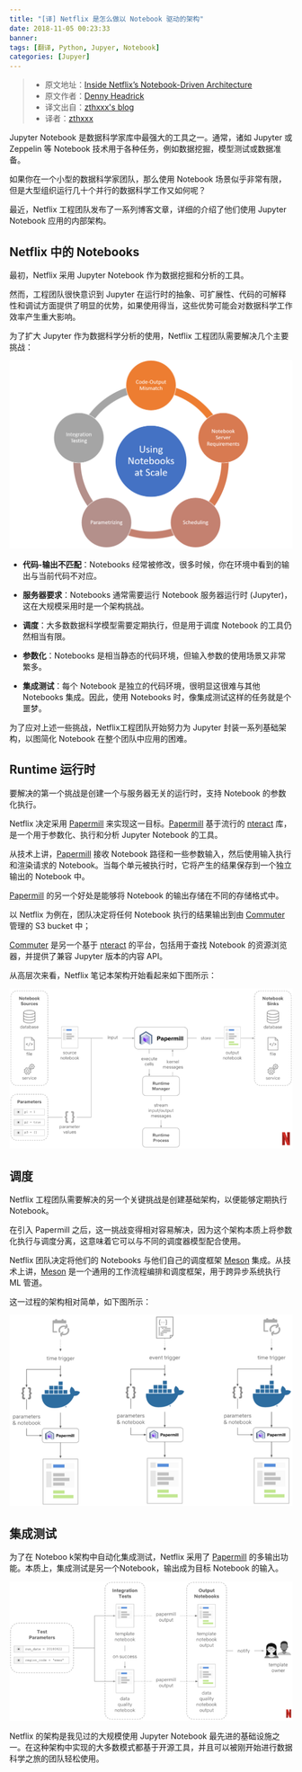```yaml
---
title: "[译] Netflix 是怎么做以 Notebook 驱动的架构"
date: 2018-11-05 00:23:33
banner:
tags: [翻译, Python, Jupyer, Notebook]
categories: [Jupyer]
---
```


> - 原文地址：[Inside Netflix’s Notebook-Driven Architecture](https://blog.goodaudience.com/inside-netflixs-notebook-driven-architecture-aedded32145e)
> - 原文作者：[Denny Headrick](https://twitter.com/jrdothoughts)
> - 译文出自：[zthxxx's blog](https://blog.zthxxx.me/post/inside-netflix-notebook-driven-architecture/)
> - 译者：[zthxxx](https://github.com/zthxxx)

Jupyter Notebook 是数据科学家库中最强大的工具之一。通常，诸如 Jupyter 或 Zeppelin 等 Notebook 技术用于各种任务，例如数据挖掘，模型测试或数据准备。

如果你在一个小型的数据科学家团队，那么使用 Notebook 场景似乎非常有限，但是大型组织运行几十个并行的数据科学工作又如何呢？

最近，Netflix 工程团队发布了一系列博客文章，详细的介绍了他们使用  Jupyter Notebook 应用的内部架构。


## Netflix 中的 Notebooks

最初，Netflix 采用 Jupyter Notebook 作为数据挖掘和分析的工具。

然而，工程团队很快意识到 Jupyter 在运行时的抽象、可扩展性、代码的可解释性和调试方面提供了明显的优势，如果使用得当，这些优势可能会对数据科学工作效率产生重大影响。

为了扩大 Jupyter 作为数据科学分析的使用，Netflix 工程团队需要解决几个主要挑战：

![notebooks-at-scale](./20181105-inside-netflixs-notebook-driven-architecture/notebooks-at-scale.png)

- **代码-输出不匹配**：Notebooks 经常被修改，很多时候，你在环境中看到的输出与当前代码不对应。

- **服务器要求**：Notebooks 通常需要运行 Notebook 服务器运行时 (Jupyter)，这在大规模采用时是一个架构挑战。

- **调度**：大多数数据科学模型需要定期执行，但是用于调度 Notebook 的工具仍然相当有限。

- **参数化**：Notebooks 是相当静态的代码环境，但输入参数的使用场景又非常繁多。

- **集成测试**：每个 Notebook 是独立的代码环境，很明显这很难与其他 Notebooks 集成。因此，使用 Notebooks 时，像集成测试这样的任务就是个噩梦。

为了应对上述一些挑战，Netflix工程团队开始努力为 Jupyter 封装一系列基础架构，以图简化 Notebook 在整个团队中应用的困难。


## Runtime 运行时

要解决的第一个挑战是创建一个与服务器无关的运行时，支持 Notebook 的参数化执行。

Netflix 决定采用 [Papermill](https://github.com/nteract/papermill) 来实现这一目标。[Papermill](https://github.com/nteract/papermill) 基于流行的 [nteract](https://nteract.io/) 库，是一个用于参数化、执行和分析 Jupyter Notebook 的工具。

从技术上讲，[Papermill](https://github.com/nteract/papermill) 接收  Notebook  路径和一些参数输入，然后使用输入执行和渲染请求的 Notebook。当每个单元被执行时，它将产生的结果保存到一个独立输出的 Notebook 中。

[Papermill](https://github.com/nteract/papermill) 的另一个好处是能够将 Notebook 的输出存储在不同的存储格式中。

以 Netflix 为例在，团队决定将任何 Notebook 执行的结果输出到由 [Commuter](https://github.com/nteract/nteract/tree/master/applications/commuter) 管理的 S3 bucket 中；

[Commuter](https://github.com/nteract/nteract/tree/master/applications/commuter) 是另一个基于 [nteract](https://nteract.io/) 的平台，包括用于查找 Notebook 的资源浏览器，并提供了兼容 Jupyter 版本的内容 API。

从高层次来看，Netflix 笔记本架构开始看起来如下图所示：

![img](./20181105-inside-netflixs-notebook-driven-architecture/notebook-architecture.png)


## 调度

Netflix 工程团队需要解决的另一个关键挑战是创建基础架构，以便能够定期执行 Notebook。

在引入 Papermill 之后，这一挑战变得相对容易解决，因为这个架构本质上将参数化执行与调度分离，这意味着它可以与不同的调度器模型配合使用。

Netflix 团队决定将他们的 Notebooks 与他们自己的调度框架 [Meson](https://medium.com/netflix-techblog/meson-workflow-orchestration-for-netflix-recommendations-fc932625c1d9) 集成。从技术上讲，[Meson](https://medium.com/netflix-techblog/meson-workflow-orchestration-for-netflix-recommendations-fc932625c1d9) 是一个通用的工作流程编排和调度框架，用于跨异步系统执行 ML 管道。

这一过程的架构相对简单，如下图所示：

![notebook-and-docker](./20181105-inside-netflixs-notebook-driven-architecture/notebook-and-docker.png)


## 集成测试

为了在 Noteboo k架构中自动化集成测试，Netflix 采用了 [Papermill](https://github.com/nteract/papermill) 的多输出功能。本质上，集成测试是另一个Notebook，输出成为目标 Notebook 的输入。

![notebook-to-testing](./20181105-inside-netflixs-notebook-driven-architecture/notebook-to-testing.png)

Netflix 的架构是我见过的大规模使用 Jupyter Notebook 最先进的基础设施之一。在这种架构中实现的大多数模式都基于开源工具，并且可以被刚开始进行数据科学之旅的团队轻松使用。

